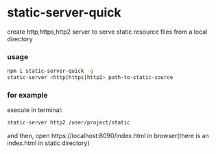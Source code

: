 # static-server-quick
create http,https,http2 server to serve static resource files from a local directory

### usage
```bash
npm i static-server-quick -g
static-server <http|https|http2> path-to-static-source
```
### for example
execute in terminal: 
```bash
static-server http2 /user/project/static
```  
and then, open https://localhost:8090/index.html in browser(there is an index.html in static directory)
